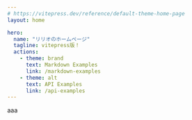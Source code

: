 ```yaml
---
# https://vitepress.dev/reference/default-theme-home-page
layout: home

hero:
  name: "リリオのホームページ"
  tagline: vitepress版！
  actions:
    - theme: brand
      text: Markdown Examples
      link: /markdown-examples
    - theme: alt
      text: API Examples
      link: /api-examples
---
```


<script setup>
// import LatestVideo from '../components/CustomComponent.vue'
</script>

<p class="text-red-400">aaa</p>